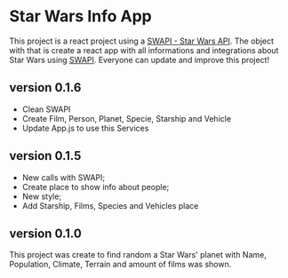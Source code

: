 # Star Wars Info App

This project is a react project using a [SWAPI - Star Wars API](https://swapi.co/). The object with that is create a react app with all informations and integrations about Star Wars using [SWAPI](https://swapi.co/). Everyone can update and improve this project!

## version 0.1.6
 - Clean SWAPI
 - Create Film, Person, Planet, Specie, Starship and Vehicle
 - Update App.js to use this Services

## version 0.1.5
 - New calls with SWAPI;
 - Create place to show info about people;
 - New style;
 - Add Starship, Films, Species and Vehicles place


## version 0.1.0
This project was create to find random a Star Wars' planet with Name, Population, Climate, Terrain and amount of films was shown.
